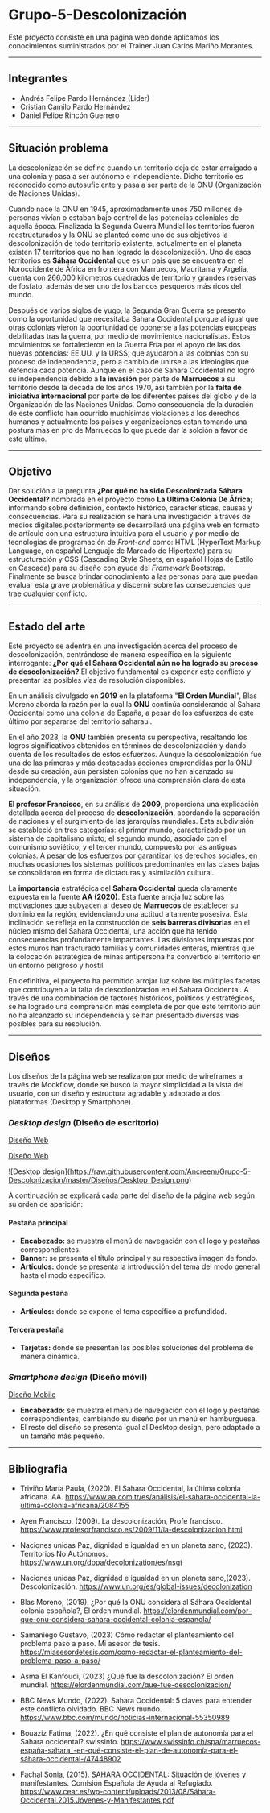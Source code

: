# Grupo-5-Descolonización
Este proyecto consiste en una página web donde aplicamos los conocimientos suministrados por el Trainer Juan Carlos Mariño Morantes.

---

## Integrantes
* Andrés Felipe Pardo Hernández (Lider)
* Cristian Camilo Pardo Hernández
* Daniel Felipe Rincón Guerrero

---

## Situación problema
La descolonización se define cuando un territorio deja de estar arraigado a una colonia y pasa a ser autónomo e independiente. Dicho territorio es reconocido como autosuficiente y pasa a ser parte de la ONU (Organización de Naciones Unidas).

Cuando nace la ONU en 1945, aproximadamente unos 750 millones de personas vivían o estaban bajo control de las potencias coloniales de aquella época. Finalizada la Segunda Guerra Mundial los territorios fueron reestructurados y la ONU se planteó como uno de sus objetivos la descolonización de todo territorio existente, actualmente en el planeta existen 17 territorios que no han logrado la descolonización. Uno de esos territorios es **Sáhara Occidental** que es un pais que se encuentra en el Noroccidente de África en frontera con Marruecos, Mauritania y Argelia, cuenta con 266.000 kilometros cuadrados de territorio y grandes reservas de fosfato, además de ser uno de los bancos pesqueros más ricos del mundo.

Después de varios siglos de yugo, la Segunda Gran Guerra se presento como la oportunidad que necesitaba Sahara Occidental porque al igual que otras colonias vieron la oportunidad de oponerse a las potencias europeas debilitadas tras la guerra, por medio de movimientos nacionalistas. Estos movimientos se fortalecieron en la Guerra Fría por el apoyo de las dos nuevas potencias: EE.UU. y la URSS; que ayudaron a las colonias con su proceso de independencia, pero a cambio de unirse a las ideologías que defendía cada potencia. Aunque en el caso de Sahara Occidental no logró su independencia debido a **la invasión** por parte de **Marruecos** a su territorio desde la decada de los años 1970, así también por la **falta de iniciativa internacional** por parte de los diferentes paises del globo y de la Organización de las Naciones Unidas. Como consecuencia de la duración de este conflicto han ocurrido muchísimas violaciones a los derechos humanos y actualmente los paises y organizaciones estan tomando una postura mas en pro de Marruecos lo que puede dar la solción a favor de este último.

---

## Objetivo
Dar solución a la pregunta **¿Por qué no ha sido Descolonizada Sáhara Occidental?** nombrada en el proyecto como **La Ultima Colonia De África**; informando sobre definición, contexto histórico, características, causas y consecuencias. Para su realización se hará una investigación a través de medios digitales,posteriormente se desarrollará una página web en formato de artículo con una estructura intuitiva para el usuario y por medio de tecnologías de programación de *Front-end* como: HTML (HyperText Markup Language, en español Lenguaje de Marcado de Hipertexto) para su estructuración y CSS (Cascading Style Sheets, en español Hojas de Estilo en Cascada) para su diseño con ayuda del *Framework* Bootstrap. Finalmente se busca brindar conocimiento a las personas para que puedan evaluar esta grave problemática y discernir sobre las consecuencias que trae cualquier conflicto. 

---

## Estado del arte
Este proyecto se adentra en una investigación acerca del proceso de descolonización, centrándose de manera específica en la siguiente interrogante: **¿Por qué el Sahara Occidental aún no ha logrado su proceso de descolonización?** El objetivo fundamental es exponer este conflicto y presentar las posibles vías de resolución disponibles.

En un análisis divulgado en **2019** en la plataforma "**El Orden Mundial**", Blas Moreno aborda la razón por la cual la **ONU** continúa considerando al Sahara Occidental como una colonia de España, a pesar de los esfuerzos de este último por separarse del territorio saharaui.

En el año 2023, la **ONU** también presenta su perspectiva, resaltando los logros significativos obtenidos en términos de descolonización y dando cuenta de los resultados de estos esfuerzos. Aunque la descolonización fue una de las primeras y más destacadas acciones emprendidas por la ONU desde su creación, aún persisten colonias que no han alcanzado su independencia, y la organización ofrece una comprensión clara de esta situación.

**El profesor Francisco**, en su análisis de **2009**, proporciona una explicación detallada acerca del proceso de **descolonización**, abordando la separación de naciones y el surgimiento de las jerarquías mundiales. Esta subdivisión se estableció en tres categorías: el primer mundo, caracterizado por un sistema de capitalismo mixto; el segundo mundo, asociado con el comunismo soviético; y el tercer mundo, compuesto por las antiguas colonias. A pesar de los esfuerzos por garantizar los derechos sociales, en muchas ocasiones los sistemas políticos predominantes en las clases bajas se consolidaron en forma de dictaduras y asimilación cultural.

La **importancia** estratégica del **Sahara Occidental** queda claramente expuesta en la fuente **AA (2020)**. Esta fuente arroja luz sobre las motivaciones que subyacen al deseo de **Marruecos** de establecer su dominio en la región, evidenciando una actitud altamente posesiva. Esta inclinación se refleja en la construcción de **seis barreras divisorias** en el núcleo mismo del Sahara Occidental, una acción que ha tenido consecuencias profundamente impactantes. Las divisiones impuestas por estos muros han fracturado familias y comunidades enteras, mientras que la colocación estratégica de minas antipersona ha convertido el territorio en un entorno peligroso y hostil.

En definitiva, el proyecto ha permitido arrojar luz sobre las múltiples facetas que contribuyen a la falta de descolonización en el Sahara Occidental. A través de una combinación de factores históricos, políticos y estratégicos, se ha logrado una comprensión más completa de por qué este territorio aún no ha alcanzado su independencia y se han presentado diversas vías posibles para su resolución.

---

## Diseños
Los diseños de la página web se realizaron por medio de wireframes a través de Mockflow, donde se buscó la mayor simplicidad a la vista del usuario, con un diseño y estructura agradable y adaptado a dos plataformas (Desktop y Smartphone).
### *Desktop design* (Diseño de escritorio)
[Diseño Web](https://www.canva.com/design/DAFs4pqlpKM/lgnQhsCGYRoafsqG3qpBpg/edit?utm_content=DAFs4pqlpKM&utm_campaign=designshare&utm_medium=link2&utm_source=sharebutton)

[Diseño Web](https://raw.githubusercontent.com/Ancreem/Grupo-5-Descolonizacion/master/Diseños/Desktop_Design.png)

<span>![</span><span>Desktop design</span><span>]</span><span>(</span><span>https://raw.githubusercontent.com/Ancreem/Grupo-5-Descolonizacion/master/Diseños/Desktop_Design.png</span><span>)</span>

A continuación se explicará cada parte del diseño de la página web según su orden de aparición:
#### Pestaña principal
* **Encabezado:** se muestra el menú de 	navegación con el logo y pestañas correspondientes.
* **Banner:** se presenta el título principal y su respectiva imagen de fondo.
* **Artículos:** donde se presenta la introducción del tema del modo general hasta el modo especifico.
#### Segunda pestaña
* **Artículos:** donde se expone el tema específico a profundidad.
#### Tercera pestaña
* **Tarjetas:** donde se presentan las posibles soluciones del problema de manera dinámica.
### *Smartphone design* (Diseño móvil)
[Diseño Mobile](https://www.canva.com/design/DAFs4l1Xclw/cWRLlk75jd3ErIdYnZksPQ/edit?utm_content=DAFs4l1Xclw&utm_campaign=designshare&utm_medium=link2&utm_source=sharebutton)

* **Encabezado:** se muestra el menú de navegación con el logo y pestañas correspondientes, cambiando su diseño por un menú en hamburguesa.
* El resto del diseño se presenta igual al Desktop design, pero adaptado a un tamaño más pequeño.

---

## Bibliografia 
* Triviño María Paula, (2020). El Sahara Occidental, la última colonia africana. AA. https://www.aa.com.tr/es/análisis/el-sahara-occidental-la-última-colonia-africana/2084155

* Ayén Francisco, (2009). La descolonización, Profe francisco. https://www.profesorfrancisco.es/2009/11/la-descolonizacion.html

* Naciones unidas Paz, dignidad e igualdad en un planeta sano, (2023). Territorios No Autónomos. https://www.un.org/dppa/decolonization/es/nsgt

* Naciones unidas Paz, dignidad e igualdad en un planeta sano,(2023). Descolonización. https://www.un.org/es/global-issues/decolonization

* Blas Moreno, (2019). ¿Por qué la ONU considera al Sáhara Occidental colonia española?, El orden mundial. 
https://elordenmundial.com/por-que-onu-considera-sahara-occidental-colonia-espanola/

* Samaniego Gustavo, (2023) Cómo redactar el planteamiento del problema paso a paso. Mi asesor de tesis.
https://miasesordetesis.com/como-redactar-el-planteamiento-del-problema-paso-a-paso/

* Asma El Kanfoudi, (2023) ¿Qué fue la descolonización? El orden mundial. https://elordenmundial.com/que-fue-descolonizacion/

* BBC News Mundo, (2022). Sahara Occidental: 5 claves para entender este conflicto olvidado. BBC News mundo. https://www.bbc.com/mundo/noticias-internacional-55350989

* Bouaziz Fatima, (2022). ¿En qué consiste el plan de autonomía para el Sahara occidental?.swissinfo. https://www.swissinfo.ch/spa/marruecos-españa-sahara_-en-qué-consiste-el-plan-de-autonomía-para-el-sáhara-occidental-/47448902

* Fachal Sonia, (2015). SAHARA OCCIDENTAL: Situación de jóvenes y manifestantes. Comisión Española de Ayuda al Refugiado. https://www.cear.es/wp-content/uploads/2013/08/Sáhara-Occidental.2015.Jóvenes-y-Manifestantes.pdf

